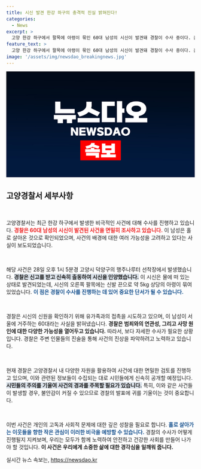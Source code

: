 ```yaml
---
title: 시신 발견 한강 하구의 충격적 진실 밝혀진다!
categories:
  - News
excerpt: >
  고양 한강 하구에서 팔목에 아령이 묶인 60대 남성의 시신이 발견돼 경찰이 수사 중이다. 홀로 살아온 남성의 사망 경위는 미궁에 빠졌으며, 범죄 연루 여부가 주목받고 있다. 사건의 진실이 밝혀질 수 있을까?
feature_text: >
  고양 한강 하구에서 팔목에 아령이 묶인 60대 남성의 시신이 발견돼 경찰이 수사 중이다. 홀로 살아온 남성의 사망 경위는 미궁에 빠졌으며, 범죄 연루 여부가 주목받고 있다. 사건의 진실이 밝혀질 수 있을까?
image: '/assets/img/newsdao_breakingnews.jpg'
---
```


<p><img src="/assets/img/newsdao_breakingnews.jpg" alt="pcversion 속보" /></p>

<h2 data-ke-size="size26">고양경찰서 세부사항</h2>

<p data-ke-size="size16">&nbsp;</p>

<p>고양경찰서는 최근 한강 하구에서 발생한 비극적인 사건에 대해 수사를 진행하고 있습니다. <b><span style="color: #ee2323;">경찰은 60대 남성의 시신이 발견된 사건을 면밀히 조사하고 있습니다.</span></b> 이 남성은 홀로 살아온 것으로 확인되었으며, 사건의 배경에 대한 여러 가능성을 고려하고 있다는 사실이 보도되었습니다. </p>

<p data-ke-size="size16">&nbsp;</p>

<p>해당 사건은 28일 오후 1시 5분경 고양시 덕양구의 행주나루터 선착장에서 발생했습니다. <b><span style="background-color: #21538527;">경찰은 신고를 받고 신속히 출동하여 시신을 인양했습니다.</span></b> 이 시신은 물에 떠 있는 상태로 발견되었는데, 시신의 오른쪽 팔목에는 신발 끈으로 약 5kg 상당의 아령이 묶여 있었습니다. <b><span style="color: #1a5490;">이 점은 경찰이 수사를 진행하는 데 있어 중요한 단서가 될 수 있습니다.</span></b></p>

<p data-ke-size="size16">&nbsp;</p>

<p>경찰은 시신의 신원을 확인하기 위해 유가족과의 접촉을 시도하고 있으며, 이 남성이 서울에 거주하는 60대라는 사실을 밝혀냈습니다. <b><span style="ee2323;">경찰은 범죄와의 연관성, 그리고 사망 원인에 대한 다양한 가능성을 열어두고 있습니다.</span></b> 따라서, 보다 자세한 수사가 필요한 상황입니다. 경찰은 주변 인물들의 진술을 통해 사건의 진상을 파악하려고 노력하고 있습니다. </p>

<p data-ke-size="size16">&nbsp;</p>

<p>현재 경찰은 고양경찰서 내 다양한 자원을 활용하여 사건에 대한 면밀한 검토를 진행하고 있으며, 이와 관련된 정보들이 수집되는 대로 시민들에게 신속히 공개할 예정입니다. <b><span style="background-color: #21538527;">시민들의 주의를 기울여 사건의 경과를 주목할 필요가 있습니다.</span></b> 특히, 이와 같은 사건들이 발생할 경우, 불안감이 커질 수 있으므로 경찰의 발표에 귀를 기울이는 것이 중요합니다.</p>

<p data-ke-size="size16">&nbsp;</p>

<p>이번 사건은 개인의 고독과 사회적 문제에 대한 깊은 성찰을 필요로 합니다. <b><span style="color: #1a5490;">홀로 살아가는 이웃들을 향한 작은 관심이 이러한 비극을 예방할 수 있습니다.</span></b> 경찰의 수사가 어떻게 진행될지 지켜보며, 우리는 모두가 함께 노력하여 안전하고 건강한 사회를 만들어 나가야 할 것입니다. <b><span style="ee2323;">이 사건은 우리에게 소중한 삶에 대한 경각심을 일깨워 줍니다.</span></b></p>
실시간 뉴스 속보는, <a href="https://newsdao.kr" rel="dofollow">https://newsdao.kr</a>


